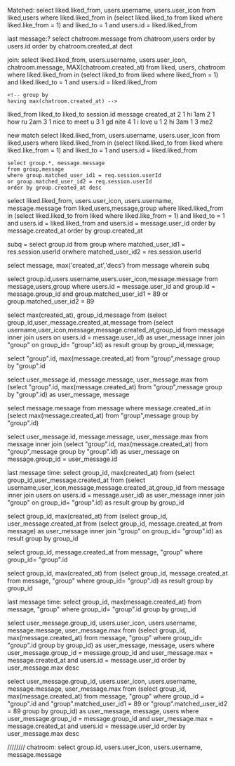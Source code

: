 
Matched:
    select liked.liked_from, users.username, users.user_icon from liked,users 
    where liked.liked_from in (select liked.liked_to from liked where liked.like_from = 1) 
    and liked_to = 1
    and users.id = liked.liked_from

last message:?
    select chatroom.message 
    from chatroom,users 
    order by users.id 
    order by chatroom.created_at dect

join:
    select liked.liked_from, users.username, users.user_icon, chatroom.message, MAX(chatroom.created_at) 
    from liked, users, chatroom 
    where liked.liked_from in (select liked_to from liked where liked_from = 1) 
    and liked.liked_to = 1
    and users.id = liked.liked_from

    <!-- group by
    having max(chatroom.created_at) -->

liked_from  liked_to
liked_to    session.id  message             created_at
2           1           hi                  1am
2           1           how ru              2am
3           1           nice to meet u
3           1           gd nite
4           1           i love u
1           2           hi                  3am
1           3           me2


new match
    select liked.liked_from, users.username, users.user_icon from liked,users 
    where liked.liked_from in (select liked.liked_to from liked where liked.like_from = 1) 
    and liked_to = 1
    and users.id = liked.liked_from


    select group.*, message.message 
    from group,message 
    where group.matched_user_id1 = req.session.userId 
    or group.matched_user_id2 = req.session.userId 
    order by group.created_at desc


select liked.liked_from, users.user_icon, users.username, message.message 
from liked,users,message,group 
where liked.liked_from in (select liked.liked_to from liked where liked.like_from = 1) 
and liked_to = 1
and users.id = liked.liked_from
and users.id = message.user_id
order by message.created_at
order by group.created_at

subq = select group.id from group 
        where matched_user_id1 =  res.session.userId 
        orwhere matched_user_id2 = res.session.userId

select message, max('created_at','decs') from message wherein subq 


select group.id,users.username,users.user_icon,message.message from message,users,group where users.id = message.user_id and group.id = message.group_id and group.matched_user_id1 = 89 or group.matched_user_id2 = 89

select max(created_at), group_id,message from (select group_id,user_message.created_at,message from (select username,user_icon,message,message.created_at,group_id from message inner join users on users.id = message.user_id) as user_message inner join "group" on group_id= "group".id) as result group by group_id,message;



select "group".id, max(message.created_at) from "group",message group by "group".id

select user_message.id, message.message, user_message.max from (select "group".id, max(message.created_at) from "group",message group by "group".id) as user_message, message

select message.message from message where message.created_at in (select max(message.created_at) from "group",message group by "group".id)

select user_message.id, message.message, user_message.max from message inner join (select "group".id, max(message.created_at) from "group",message group by "group".id) as user_message on message.group_id = user_message.id

last message time:
select group_id, max(created_at) from (select group_id,user_message.created_at from (select username,user_icon,message,message.created_at,group_id from message inner join users on users.id = message.user_id) as user_message inner join "group" on group_id= "group".id) as result group by group_id

select group_id, max(created_at) from (select group_id, user_message.created_at from (select group_id, message.created_at from message) as user_message inner join "group" on group_id= "group".id) as result group by group_id

select group_id, message.created_at from message, "group" where group_id= "group".id

select group_id, max(created_at) from (select group_id, message.created_at from message, "group" where group_id= "group".id) as result group by group_id

last message time:
select group_id, max(message.created_at) from message, "group" where group_id= "group".id group by group_id

select user_message.group_id, users.user_icon, users.username, message.message, user_message.max from (select group_id, max(message.created_at) from message, "group" where group_id= "group".id group by group_id) as user_message, message, users where user_message.group_id = message.group_id and user_message.max = message.created_at and users.id = message.user_id order by user_message.max desc

select user_message.group_id, users.user_icon, users.username, message.message, user_message.max from (select group_id, max(message.created_at) from message, "group" where group_id = "group".id and "group".matched_user_id1 = 89 or "group".matched_user_id2 = 89 group by group_id) as user_message, message, users where user_message.group_id = message.group_id and user_message.max = message.created_at and users.id = message.user_id order by user_message.max desc



////////
chatroom:
select group.id, users.user_icon, users.username, message.message 